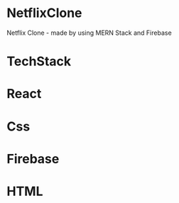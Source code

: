 # NetflixClone
Netflix Clone  - made by using MERN Stack and Firebase

# TechStack
# React
# Css
# Firebase
# HTML
